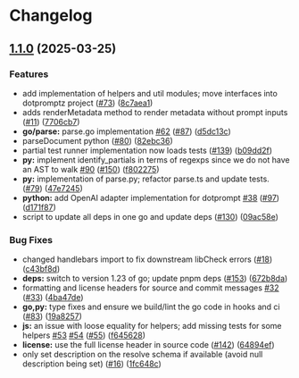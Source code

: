 # Changelog

## [1.1.0](https://github.com/shaneholloman/dotprompt/compare/dotprompt-v1.0.1...dotprompt-v1.1.0) (2025-03-25)


### Features

* add implementation of helpers and util modules; move interfaces into dotpromptz project ([#73](https://github.com/shaneholloman/dotprompt/issues/73)) ([8c7aea1](https://github.com/shaneholloman/dotprompt/commit/8c7aea1faffaf823d01b132e55cb175a4fca5ccb))
* adds renderMetadata method to render metadata without prompt inputs ([#11](https://github.com/shaneholloman/dotprompt/issues/11)) ([7706cb7](https://github.com/shaneholloman/dotprompt/commit/7706cb7e6bce0fede5c8e2f2285be8f9aa3230ab))
* **go/parse:** parse.go implementation [#62](https://github.com/shaneholloman/dotprompt/issues/62) ([#87](https://github.com/shaneholloman/dotprompt/issues/87)) ([d5dc13c](https://github.com/shaneholloman/dotprompt/commit/d5dc13c0bf0437875a3b133511ffed474a8b3bf9))
* parseDocument python ([#80](https://github.com/shaneholloman/dotprompt/issues/80)) ([82ebc36](https://github.com/shaneholloman/dotprompt/commit/82ebc3672e8de051dfbdd92968ed3f84c79a247f))
* partial test runner implementation now loads tests ([#139](https://github.com/shaneholloman/dotprompt/issues/139)) ([b09dd2f](https://github.com/shaneholloman/dotprompt/commit/b09dd2f9b8029317ce484d6f32d5a3fb89f5f7e1))
* **py:** implement identify_partials in terms of regexps since we do not have an AST to walk [#90](https://github.com/shaneholloman/dotprompt/issues/90) ([#150](https://github.com/shaneholloman/dotprompt/issues/150)) ([f802275](https://github.com/shaneholloman/dotprompt/commit/f8022755d7eef716bbb54dd08a2c3a061250d393))
* **py:** implementation of parse.py; refactor parse.ts and update tests. ([#79](https://github.com/shaneholloman/dotprompt/issues/79)) ([47e7245](https://github.com/shaneholloman/dotprompt/commit/47e7245c0aae710b102178019d1f3449c2f1af66))
* **python:** add OpenAI adapter implementation for dotprompt [#38](https://github.com/shaneholloman/dotprompt/issues/38) ([#97](https://github.com/shaneholloman/dotprompt/issues/97)) ([d171f87](https://github.com/shaneholloman/dotprompt/commit/d171f8792ecf08f446e18ea3bbd5309cafa1d8a3))
* script to update all deps in one go and update deps ([#130](https://github.com/shaneholloman/dotprompt/issues/130)) ([09ac58e](https://github.com/shaneholloman/dotprompt/commit/09ac58e4512fae817a63f731ac0db80967842436))


### Bug Fixes

* changed handlebars import to fix downstream libCheck errors ([#18](https://github.com/shaneholloman/dotprompt/issues/18)) ([c43bf8d](https://github.com/shaneholloman/dotprompt/commit/c43bf8d83c81a6a61421c95ebba7a733e9ebc4e4))
* **deps:** switch to version 1.23 of go; update pnpm deps ([#153](https://github.com/shaneholloman/dotprompt/issues/153)) ([672b8da](https://github.com/shaneholloman/dotprompt/commit/672b8da68e784abd17a14f9f1f292d9b65b88a80))
* formatting and license headers for source and commit messages [#32](https://github.com/shaneholloman/dotprompt/issues/32) ([#33](https://github.com/shaneholloman/dotprompt/issues/33)) ([4ba47de](https://github.com/shaneholloman/dotprompt/commit/4ba47de715d26e5b5abe4d4ba7210662c5894fc4))
* **go,py:** type fixes and ensure we build/lint the go code in hooks and ci ([#83](https://github.com/shaneholloman/dotprompt/issues/83)) ([19a8257](https://github.com/shaneholloman/dotprompt/commit/19a8257f4f73b776229d5324a0366fd9a79c20aa))
* **js:** an issue with loose equality for helpers; add missing tests for some helpers [#53](https://github.com/shaneholloman/dotprompt/issues/53) [#54](https://github.com/shaneholloman/dotprompt/issues/54) ([#55](https://github.com/shaneholloman/dotprompt/issues/55)) ([f645628](https://github.com/shaneholloman/dotprompt/commit/f645628a50def0b661009311ac7ed84fb358e0f0))
* **license:** use the full license header in source code ([#142](https://github.com/shaneholloman/dotprompt/issues/142)) ([64894ef](https://github.com/shaneholloman/dotprompt/commit/64894ef898876b861c6c244d522f634cd8fcc842))
* only set description on the resolve schema if available (avoid null description being set) ([#16](https://github.com/shaneholloman/dotprompt/issues/16)) ([1fc648c](https://github.com/shaneholloman/dotprompt/commit/1fc648c9834b63ff0dc36272521229abf66c0155))
